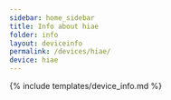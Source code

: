 ```yaml
---
sidebar: home_sidebar
title: Info about hiae
folder: info
layout: deviceinfo
permalink: /devices/hiae/
device: hiae
---
```

{% include templates/device_info.md %}
